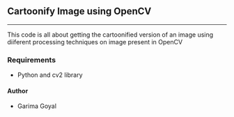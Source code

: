 ## Cartoonify Image using OpenCV
<hr />
This code is all about getting the cartoonified version of an image using diiferent processing techniques on image present in OpenCV

### Requirements
* Python and cv2 library
#### Author
* Garima Goyal
